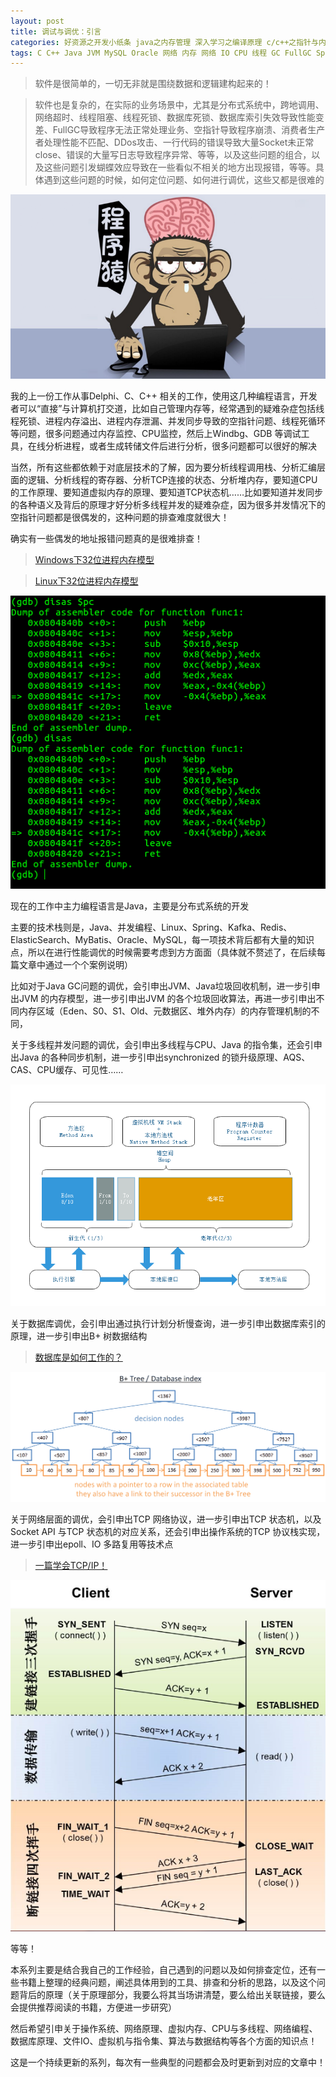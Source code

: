 ```yaml
---
layout: post
title: 调试与调优：引言
categories: 好资源之开发小纸条 java之内存管理 深入学习之编译原理 c/c++之指针与内存 深入学习之逆向工程
tags: C C++ Java JVM MySQL Oracle 网络 内存 网络 IO CPU 线程 GC FullGC Spring SpringBoot Kafka Redis ElasticSearch Kafka 虚拟机与指令集 算法与数据结构 
---
```


>软件是很简单的，一切无非就是围绕数据和逻辑建构起来的！

>软件也是复杂的，在实际的业务场景中，尤其是分布式系统中，跨地调用、网络超时、线程阻塞、线程死锁、数据库死锁、数据库索引失效导致性能变差、FullGC导致程序无法正常处理业务、空指针导致程序崩溃、消费者生产者处理性能不匹配、DDos攻击、一行代码的错误导致大量Socket未正常close、错误的大量写日志导致程序异常、等等，以及这些问题的组合，以及这些问题引发蝴蝶效应导致在一些看似不相关的地方出现报错，等等。具体遇到这些问题的时候，如何定位问题、如何进行调优，这些又都是很难的

![](../media/image/2020-09-24/01.jpg)

我的上一份工作从事Delphi、C、C++ 相关的工作，使用这几种编程语言，开发者可以“直接”与计算机打交道，比如自己管理内存等，经常遇到的疑难杂症包括线程死锁、进程内存溢出、进程内存泄漏、并发同步导致的空指针问题、线程死循环等问题，很多问题通过内存监控、CPU监控，然后上Windbg、GDB 等调试工具，在线分析进程，或者生成转储文件后进行分析，很多问题都可以很好的解决

当然，所有这些都依赖于对底层技术的了解，因为要分析线程调用栈、分析汇编层面的逻辑、分析线程的寄存器、分析TCP连接的状态、分析堆内存，要知道CPU的工作原理、要知道虚拟内存的原理、要知道TCP状态机……比如要知道并发同步的各种语义及背后的原理才好分析多线程并发的疑难杂症，因为很多并发情况下的空指针问题都是很偶发的，这种问题的排查难度就很大！

确实有一些偶发的地址报错问题真的是很难排查！

>[Windows下32位进程内存模型](http://www.xumenger.com/01-windows-process-memory-20170101/)

>[Linux下32位进程内存模型](http://www.xumenger.com/02-linux-process-memory-20170101/)

![](../media/image/2020-09-24/02.png)

现在的工作中主力编程语言是Java，主要是分布式系统的开发

主要的技术栈则是，Java、并发编程、Linux、Spring、Kafka、Redis、ElasticSearch、MyBatis、Oracle、MySQL，每一项技术背后都有大量的知识点，所以在进行性能调优的时候需要考虑到方方面面（具体就不赘述了，在后续每篇文章中通过一个个案例说明）

比如对于Java GC问题的调优，会引申出JVM、Java垃圾回收机制，进一步引申出JVM 的内存模型，进一步引申出JVM 的各个垃圾回收算法，再进一步引申出不同内存区域（Eden、S0、S1、Old、元数据区、堆外内存）的内存管理机制的不同，

关于多线程并发问题的调优，会引申出多线程与CPU、Java 的指令集，还会引申出Java 的各种同步机制，进一步引申出synchronized 的锁升级原理、AQS、CAS、CPU缓存、可见性……

![](../media/image/2020-09-24/03.png)

关于数据库调优，会引申出通过执行计划分析慢查询，进一步引申出数据库索引的原理，进一步引申出B+ 树数据结构

>[数据库是如何工作的？](http://www.xumenger.com/how-databases-work-20180415/)

![](../media/image/2020-09-24/04.png)

关于网络层面的调优，会引申出TCP 网络协议，进一步引申出TCP 状态机，以及Socket API 与TCP 状态机的对应关系，还会引申出操作系统的TCP 协议栈实现，进一步引申出epoll、IO 多路复用等技术点

>[一篇学会TCP/IP！](http://www.xumenger.com/tcp-ip-family-20180222/)

![](../media/image/2020-09-24/05.png)

等等！

本系列主要是结合我自己的工作经验，自己遇到的问题以及如何排查定位，还有一些书籍上整理的经典问题，阐述具体用到的工具、排查和分析的思路，以及这个问题背后的原理（关于原理部分，我要么将其当场讲清楚，要么给出关联链接，要么会提供推荐阅读的书籍，方便进一步研究）

然后希望引申关于操作系统、网络原理、虚拟内存、CPU与多线程、网络编程、数据库原理、文件IO、虚拟机与指令集、算法与数据结构等各个方面的知识点！

这是一个持续更新的系列，每次有一些典型的问题都会及时更新到对应的文章中！

